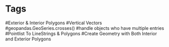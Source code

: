 # Tags 
#Exterior & Interior Polygons #Vertical Vectors #geopandas.GeoSeries.crosses() #handle objects who have multiple entries #Pointlist To LineStrings & Polygons #Create Geometry with Both Interior and Exterior Polygons
